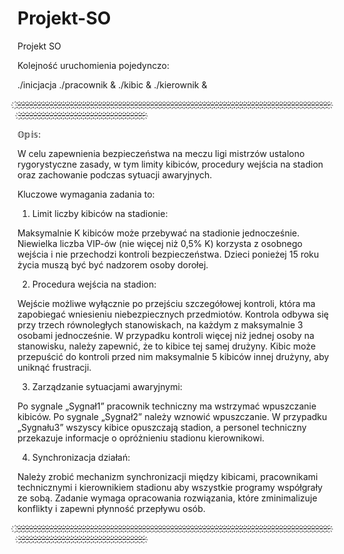 # Projekt-SO
Projekt SO


Kolejność uruchomienia pojedynczo:

./inicjacja
./pracownik &
./kibic &
./kierownik &

 ҉-҉-҉-҉-҉-҉-҉-҉-҉-҉-҉-҉-҉-҉-҉-҉-҉-҉-҉-҉-҉-҉-҉-҉-҉-҉-҉-҉-҉-҉-҉-҉-҉-҉-҉-҉-҉-҉-҉-҉-҉-҉-҉-҉-҉-҉-҉-҉-҉-҉-҉-҉-҉-҉-҉-҉-҉-҉-҉-҉-҉-҉-҉-҉-҉-҉-҉-҉-҉-҉-҉-҉-҉-҉-҉-҉-҉-҉-҉-҉-҉-҉-҉-҉-҉-҉-҉-҉-҉-҉-҉-҉-҉-҉-҉-҉-҉-҉-҉-҉-҉-҉-҉-҉-҉-҉-҉-҉-҉-҉-҉

𝕆𝕡𝕚𝕤:

W celu zapewnienia bezpieczeństwa na meczu ligi mistrzów ustalono rygorystyczne zasady,
w tym limity kibiców, procedury wejścia na stadion oraz zachowanie podczas sytuacji awaryjnych.

Kluczowe wymagania zadania to:

1. Limit liczby kibiców na stadionie:

Maksymalnie K kibiców może przebywać na stadionie jednocześnie.
Niewielka liczba VIP-ów (nie więcej niż 0,5% K) korzysta z osobnego wejścia i nie przechodzi kontroli bezpieczeństwa.
Dzieci ponieżej 15 roku życia muszą być być nadzorem osoby dorołej.

2. Procedura wejścia na stadion:

Wejście możliwe wyłącznie po przejściu szczegółowej kontroli, która ma zapobiegać wniesieniu niebezpiecznych przedmiotów.
Kontrola odbywa się przy trzech równoległych stanowiskach, na każdym z maksymalnie 3 osobami jednocześnie.
W przypadku kontroli więcej niż jednej osoby na stanowisku, należy zapewnić, że to kibice tej samej drużyny.
Kibic może przepuścić do kontroli przed nim maksymalnie 5 kibiców innej drużyny, aby uniknąć frustracji.

3. Zarządzanie sytuacjami awaryjnymi:

Po sygnale „Sygnał1” pracownik techniczny ma wstrzymać wpuszczanie kibiców.
Po sygnale „Sygnał2” należy wznowić wpuszczanie.
W przypadku „Sygnału3” wszyscy kibice opuszczają stadion, a personel techniczny przekazuje informacje o opróżnieniu stadionu kierownikowi.

4. Synchronizacja działań:

Należy zrobić mechanizm synchronizacji między kibicami, pracownikami technicznymi i kierownikiem stadionu aby wszystkie programy współgrały ze sobą.
Zadanie wymaga opracowania rozwiązania, które zminimalizuje konflikty i zapewni płynność przepływu osób.

҉-҉-҉-҉-҉-҉-҉-҉-҉-҉-҉-҉-҉-҉-҉-҉-҉-҉-҉-҉-҉-҉-҉-҉-҉-҉-҉-҉-҉-҉-҉-҉-҉-҉-҉-҉-҉-҉-҉-҉-҉-҉-҉-҉-҉-҉-҉-҉-҉-҉-҉-҉-҉-҉-҉-҉-҉-҉-҉-҉-҉-҉-҉-҉-҉-҉-҉-҉-҉-҉-҉-҉-҉-҉-҉-҉-҉-҉-҉-҉-҉-҉-҉-҉-҉-҉-҉-҉-҉-҉-҉-҉-҉-҉-҉-҉-҉-҉-҉-҉-҉-҉-҉-҉-҉-҉-҉-҉-҉-҉-҉




